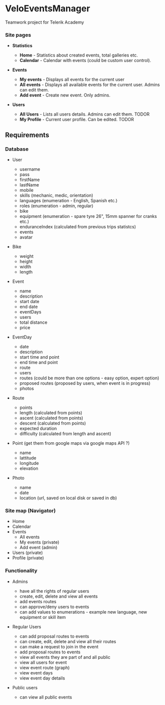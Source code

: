 # VeloEventsManager
Teamwork project for Telerik Academy

### Site pages

- **Statistics**
    - **Home** - Statistics about created events, total galleries etc.
    - **Calendar** - Calendar with events (could be custom user control).

- **Events**
    - **My events** - Displays all events for the current user
    - **All events** - Displays all available events for the current user. Admins can edit them.
    - **Add event** - Create new event. Only admins.

- **Users**
    - **All Users** - Lists all users details. Admins can edit them.
        TODOR
    - **My Profile** - Current user profile. Can be edited.
        TODOR

## Requirements

### Database

- User
    - username
    - pass
    - firstName
    - lastName
    - mobile
    - skills (mechanic, medic, orientation)
    - languages (enumeration - English, Spanish etc.)
    - roles (enumeration - admin, regular)
    - bike
    - equipment (enumeration - spare tyre 26", 15mm spanner for cranks etc.)
    - enduranceIndex (calculated from previous trips statistcs)
    - events
    - avatar

- Bike
    - weight
    - height
    - width
    - length

- Event
    - name
	- description
    - start date
    - end date
    - eventDays
    - users
    - total distance
	- price

- EventDay
    - date
	- description
    - start time and point
    - end time and point
    - route
    - users
    - routes (could be more than one options - easy option, expert option)
    - proposed routes (proposed by users, when event is in progress)
    - photos

- Route
    - points
    - length (calculated from points)
    - ascent (calculated from points)
    - descent (calculated from points)
    - expected duration
    - difficulty (calculated from length and ascent)

- Point (get them from google maps via google maps API ?)
    - name
    - lattitude
    - longitude
    - elevation

- Photo
    - name
    - date
    - location (url, saved on local disk or saved in db)

### Site map (Navigator)
- Home
- Calendar
- Events
    - All events
    - My events (private)
    - Add event (admin)
- Users (private)
- Profile (private)

### Functionality

- Admins
    - have all the rights of regular users
    - create, edit, delete and view all events
    - add events routes
	- can approve/deny users to events
    - can add values to enumerations - example new language, new equipment or skill item

- Regular Users
    - can add proposal routes to events
    - can create, edit, delete and view all their routes
	- can make a request to join in the event
    - add proposal routes to events
    - view all events they are part of and all public
    - view all users for event
    - view event route (graph)
    - view event days
    - view event day details

- Public users
    - can view all public events
